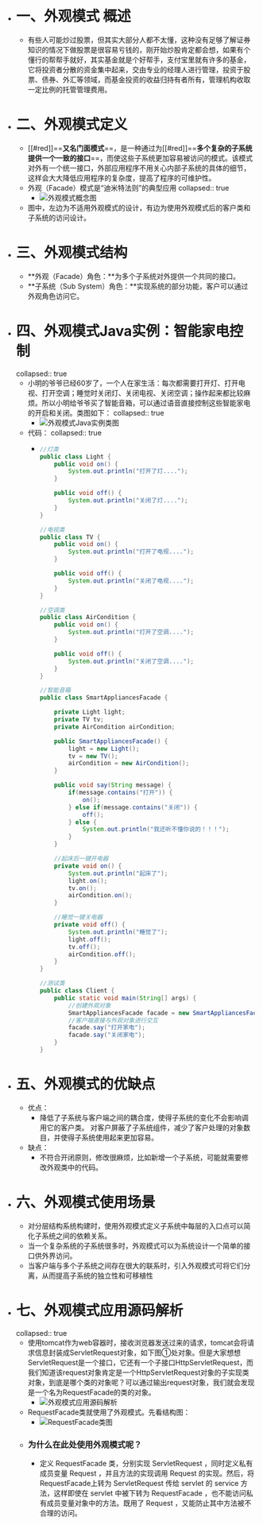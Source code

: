 - #  一、外观模式 概述
	- 有些人可能炒过股票，但其实大部分人都不太懂，这种没有足够了解证券知识的情况下做股票是很容易亏钱的，刚开始炒股肯定都会想，如果有个懂行的帮帮手就好，其实基金就是个好帮手，支付宝里就有许多的基金，它将投资者分散的资金集中起来，交由专业的经理人进行管理，投资于股票、债券、外汇等领域，而基金投资的收益归持有者所有，管理机构收取一定比例的托管管理费用。
- # 二、外观模式定义
	- [[#red]]==**又名门面模式**==，是一种通过为[[#red]]==**多个复杂的子系统提供一个一致的接口**==，而使这些子系统更加容易被访问的模式。该模式对外有一个统一接口，外部应用程序不用关心内部子系统的具体的细节，这样会大大降低应用程序的复杂度，提高了程序的可维护性。
	- 外观（Facade）模式是“迪米特法则”的典型应用
	  collapsed:: true
		- ![外观模式概念图](https://www.panziye.com/wp-content/uploads/2022/06/2022060403005713.jpg)
	- 图中，左边为不适用外观模式的设计，有边为使用外观模式后的客户类和子系统的访问设计。
- # 三、外观模式结构
	- **外观（Facade）角色：**为多个子系统对外提供一个共同的接口。
	- **子系统（Sub System）角色：**实现系统的部分功能，客户可以通过外观角色访问它。
- # 四、外观模式Java实例：智能家电控制
  collapsed:: true
	- 小明的爷爷已经60岁了，一个人在家生活：每次都需要打开灯、打开电视、打开空调；睡觉时关闭灯、关闭电视、关闭空调；操作起来都比较麻烦。所以小明给爷爷买了智能音箱，可以通过语音直接控制这些智能家电的开启和关闭。类图如下：
	  collapsed:: true
		- ![外观模式Java实例类图](https://www.panziye.com/wp-content/uploads/2022/06/2022060403031488.png)
	- 代码：
	  collapsed:: true
		- ```java
		  //灯类
		  public class Light {
		      public void on() {
		          System.out.println("打开了灯....");
		      }
		  
		      public void off() {
		          System.out.println("关闭了灯....");
		      }
		  }
		  
		  //电视类
		  public class TV {
		      public void on() {
		          System.out.println("打开了电视....");
		      }
		  
		      public void off() {
		          System.out.println("关闭了电视....");
		      }
		  }
		  
		  //空调类
		  public class AirCondition {
		      public void on() {
		          System.out.println("打开了空调....");
		      }
		  
		      public void off() {
		          System.out.println("关闭了空调....");
		      }
		  }
		  
		  //智能音箱
		  public class SmartAppliancesFacade {
		  
		      private Light light;
		      private TV tv;
		      private AirCondition airCondition;
		  
		      public SmartAppliancesFacade() {
		          light = new Light();
		          tv = new TV();
		          airCondition = new AirCondition();
		      }
		  
		      public void say(String message) {
		          if(message.contains("打开")) {
		              on();
		          } else if(message.contains("关闭")) {
		              off();
		          } else {
		              System.out.println("我还听不懂你说的！！！");
		          }
		      }
		  
		      //起床后一键开电器
		      private void on() {
		          System.out.println("起床了");
		          light.on();
		          tv.on();
		          airCondition.on();
		      }
		  
		      //睡觉一键关电器
		      private void off() {
		          System.out.println("睡觉了");
		          light.off();
		          tv.off();
		          airCondition.off();
		      }
		  }
		  
		  //测试类
		  public class Client {
		      public static void main(String[] args) {
		          //创建外观对象
		          SmartAppliancesFacade facade = new SmartAppliancesFacade();
		          //客户端直接与外观对象进行交互
		          facade.say("打开家电");
		          facade.say("关闭家电");
		      }
		  }
		  ```
- # 五、外观模式的优缺点
	- 优点：
		- 降低了子系统与客户端之间的耦合度，使得子系统的变化不会影响调用它的客户类。
		  对客户屏蔽了子系统组件，减少了客户处理的对象数目，并使得子系统使用起来更加容易。
	- 缺点：
		- 不符合开闭原则，修改很麻烦，比如新增一个子系统，可能就需要修改外观类中的代码。
- # 六、外观模式使用场景
	- 对分层结构系统构建时，使用外观模式定义子系统中每层的入口点可以简化子系统之间的依赖关系。
	- 当一个复杂系统的子系统很多时，外观模式可以为系统设计一个简单的接口供外界访问。
	- 当客户端与多个子系统之间存在很大的联系时，引入外观模式可将它们分离，从而提高子系统的独立性和可移植性
- # 七、外观模式应用源码解析
  collapsed:: true
	- 使用tomcat作为web容器时，接收浏览器发送过来的请求，tomcat会将请求信息封装成ServletRequest对象，如下图①处对象。但是大家想想ServletRequest是一个接口，它还有一个子接口HttpServletRequest，而我们知道该request对象肯定是一个HttpServletRequest对象的子实现类对象，到底是哪个类的对象呢？可以通过输出request对象，我们就会发现是一个名为RequestFacade的类的对象。
		- ![外观模式应用源码解析](https://www.panziye.com/wp-content/uploads/2022/06/2022060403090436.png)
	- RequestFacade类就使用了外观模式。先看结构图：
		- ![RequestFacade类图](https://www.panziye.com/wp-content/uploads/2022/06/2022060403094857.png)
	- ### 为什么在此处使用外观模式呢？
		- 定义 RequestFacade 类，分别实现 ServletRequest ，同时定义私有成员变量 Request ，并且方法的实现调用 Request 的实现。然后，将 RequestFacade上转为 ServletRequest 传给 servlet 的 service 方法，这样即使在 servlet 中被下转为 RequestFacade ，也不能访问私有成员变量对象中的方法。既用了 Request ，又能防止其中方法被不合理的访问。